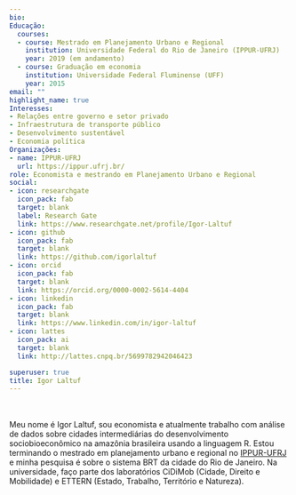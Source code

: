 ```yaml
---
bio: 
Educação:
  courses:
  - course: Mestrado em Planejamento Urbano e Regional
    institution: Universidade Federal do Rio de Janeiro (IPPUR-UFRJ)
    year: 2019 (em andamento)
  - course: Graduação em economia
    institution: Universidade Federal Fluminense (UFF)
    year: 2015
email: ""
highlight_name: true
Interesses:
- Relações entre governo e setor privado
- Infraestrutura de transporte público
- Desenvolvimento sustentável
- Economia política
Organizações:
- name: IPPUR-UFRJ
  url: https://ippur.ufrj.br/
role: Economista e mestrando em Planejamento Urbano e Regional
social:
- icon: researchgate
  icon_pack: fab
  target: blank
  label: Research Gate
  link: https://www.researchgate.net/profile/Igor-Laltuf
- icon: github
  icon_pack: fab
  target: blank
  link: https://github.com/igorlaltuf
- icon: orcid
  icon_pack: fab
  target: blank
  link: https://orcid.org/0000-0002-5614-4404
- icon: linkedin
  icon_pack: fab
  target: blank
  link: https://www.linkedin.com/in/igor-laltuf
- icon: lattes
  icon_pack: ai
  target: blank
  link: http://lattes.cnpq.br/5699782942046423

superuser: true
title: Igor Laltuf
---
```

<br><br>
Meu nome é Igor Laltuf, sou economista e atualmente trabalho com análise de dados sobre cidades intermediárias do desenvolvimento sociobioeconômico na amazônia brasileira usando a linguagem R. Estou terminando o mestrado em planejamento urbano e regional no [IPPUR-UFRJ](https://ippur.ufrj.br/) e minha pesquisa é sobre o sistema BRT da cidade do Rio de Janeiro. Na universidade, faço parte dos laboratórios CiDiMob (Cidade, Direito e Mobilidade) e ETTERN (Estado, Trabalho, Território e Natureza).


